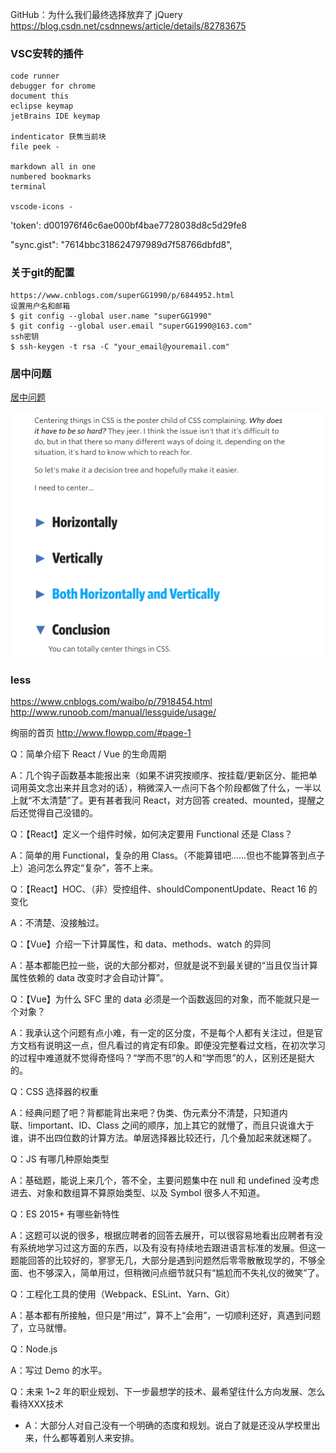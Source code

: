 
GitHub：为什么我们最终选择放弃了 jQuery https://blog.csdn.net/csdnnews/article/details/82783675

### VSC安转的插件
    code runner
    debugger for chrome 
    document this
    eclipse keymap
    jetBrains IDE keymap

    indenticator 获焦当前块
    file peek -

    markdown all in one
    numbered bookmarks
    terminal
    
    vscode-icons -

'token': d001976f46c6ae000bf4bae7728038d8c5d29fe8

"sync.gist": "7614bbc318624797989d7f58766dbfd8",

### 关于git的配置
    https://www.cnblogs.com/superGG1990/p/6844952.html
    设置用户名和邮箱
    $ git config --global user.name "superGG1990"
    $ git config --global user.email "superGG1990@163.com"
    ssh密钥
    $ ssh-keygen -t rsa -C "your_email@youremail.com"

### 居中问题
[居中问题](https://css-tricks.com/centering-css-complete-guide/)    

![](images/2018-12-19-17-49-37.png)
### less
https://www.cnblogs.com/waibo/p/7918454.html
http://www.runoob.com/manual/lessguide/usage/

绚丽的首页
http://www.flowpp.com/#page-1



Q：简单介绍下 React / Vue 的生命周期

A：几个钩子函数基本能报出来（如果不讲究按顺序、按挂载/更新区分、能把单词用英文念出来并且念对的话），稍微深入一点问下各个阶段都做了什么，一半以上就“不太清楚”了。更有甚者我问 React，对方回答 created、mounted，提醒之后还觉得自己没错的。

Q：【React】定义一个组件时候，如何决定要用 Functional 还是 Class？

A：简单的用 Functional，复杂的用 Class。（不能算错吧……但也不能算答到点子上）追问怎么界定“复杂”，答不上来。

Q：【React】HOC、（非）受控组件、shouldComponentUpdate、React 16 的变化

A：不清楚、没接触过。

Q：【Vue】介绍一下计算属性，和 data、methods、watch 的异同

A：基本都能巴拉一些，说的大部分都对，但就是说不到最关键的“当且仅当计算属性依赖的 data 改变时才会自动计算”。

Q：【Vue】为什么 SFC 里的 data 必须是一个函数返回的对象，而不能就只是一个对象？

A：我承认这个问题有点小难，有一定的区分度，不是每个人都有关注过，但是官方文档有说明这一点，但凡看过的肯定有印象。即便没完整看过文档，在初次学习的过程中难道就不觉得奇怪吗？“学而不思”的人和“学而思”的人，区别还是挺大的。

Q：CSS 选择器的权重

A：经典问题了吧？背都能背出来吧？伪类、伪元素分不清楚，只知道内联、!important、ID、Class 之间的顺序，加上其它的就懵了，而且只说谁大于谁，讲不出四位数的计算方法。单层选择器比较还行，几个叠加起来就迷糊了。

Q：JS 有哪几种原始类型

A：基础题，能说上来几个，答不全，主要问题集中在 null 和 undefined 没考虑进去、对象和数组算不算原始类型、以及 Symbol 很多人不知道。

Q：ES 2015+ 有哪些新特性

A：这题可以说的很多，根据应聘者的回答去展开，可以很容易地看出应聘者有没有系统地学习过这方面的东西，以及有没有持续地去跟进语言标准的发展。但这一题能回答的比较好的，寥寥无几，大部分是遇到问题然后零零散散现学的，不够全面、也不够深入，简单用过，但稍微问点细节就只有“尴尬而不失礼仪的微笑”了。

Q：工程化工具的使用（Webpack、ESLint、Yarn、Git）

A：基本都有所接触，但只是“用过”，算不上“会用”，一切顺利还好，真遇到问题了，立马就懵。

Q：Node.js

A：写过 Demo 的水平。

Q：未来 1~2 年的职业规划、下一步最想学的技术、最希望往什么方向发展、怎么看待XXX技术

* A：大部分人对自己没有一个明确的态度和规划。说白了就是还没从学校里出来，什么都等着别人来安排。